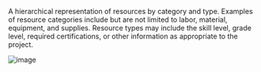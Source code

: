 A hierarchical representation of resources by category and type.
Examples of resource categories include but are not limited to labor, material, equipment, and supplies. 
Resource types may include the skill level, grade level, required certifications, or other information as appropriate to the 
project.

![image](https://user-images.githubusercontent.com/51868740/209328817-78fc3dca-c62f-47fb-830b-1b9fd75f449f.png)

